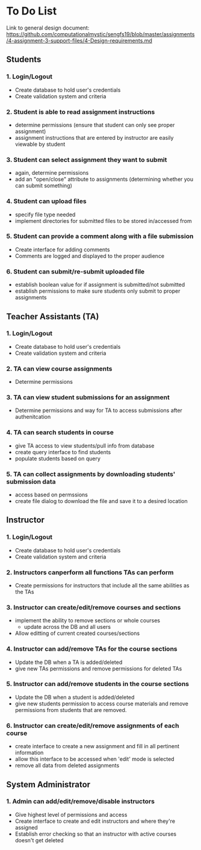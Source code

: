 # To Do List  
Link to general design document: https://github.com/computationalmystic/sengfs19/blob/master/assignments/4-assignment-3-support-files/4-Design-requirements.md


## Students  

### 1. Login/Logout  
  - Create database to hold user's credentials   
  - Create validation system and criteria
### 2. Student is able to read assignment instructions
  - determine permissions (ensure that student can only see proper assignment)
  - assignment instructions that are entered by instructor are easily viewable by student
### 3. Student can select assignment they want to submit
  - again, determine permissions
  - add an "open/close" attribute to assignments (determining whether you can submit something)
### 4. Student can upload files
  - specify file type needed
  - implement directories for submitted files to be stored in/accessed from
### 5. Student can provide a comment along with a file submission
  - Create interface for adding comments
  - Comments are logged and displayed to the proper audience
### 6. Student can submit/re-submit uploaded file
  - establish boolean value for if assignment is submitted/not submitted
  - establish permissions to make sure students only submit to proper assignments
  
 ## Teacher Assistants (TA)
 
 ### 1. Login/Logout
   - Create database to hold user's credentials   
   - Create validation system and criteria
 ### 2. TA can view course assignments 
   - Determine permissions
 ### 3. TA can view student submissions for an assignment
   - Determine permissions and way for TA to access submissions after authenitcation
 ### 4. TA can search students in course
   - give TA access to view students/pull info from database
   - create query interface to find students
   - populate students based on query
 ### 5. TA can collect assignments by downloading students' submission data
   - access based on permssions
   - create file dialog to download the file and save it to a desired location
 
## Instructor

### 1. Login/Logout
  - Create database to hold user's credentials
  - Create validation system and criteria
### 2. Instructors canperform all functions TAs can perform
  - Create permissions for instructors that include all the same abilities as the TAs
### 3. Instructor can create/edit/remove courses and sections
  - implement the ability to remove sections or whole courses
    - update across the DB and all users
  - Allow editting of current created courses/sections
### 4. Instructor can add/remove TAs for the course sections
  - Update the DB when a TA is added/deleted
  - give new TAs permissions and remove permissions for deleted TAs
### 5. Instructor can add/remove students in the course sections
  - Update the DB when a student is added/deleted
  - give new students permission to access course materials and remove permissions from students that are removed. 
### 6. Instructor can create/edit/remove assignments of each course
  - create interface to create a new assignment and fill in all pertinent information
  - allow this interface to be accessed when 'edit' mode is selected
  - remove all data from deleted assignments 
  
## System Administrator

### 1. Admin can add/edit/remove/disable instructors
  - Give highest level of permissions and access
  - Create interface to create and edit instructors and where they're assigned
  - Establish error checking so that an instructor with active courses doesn't get deleted
 
